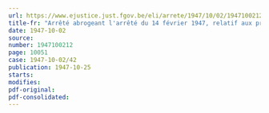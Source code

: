 ```yaml
---
url: https://www.ejustice.just.fgov.be/eli/arrete/1947/10/02/1947100212/justel
title-fr: "Arrêté abrogeant l'arrêté du 14 février 1947, relatif aux prélèvements ou à l'acquisition de froment pour le remblaiement des semis hivernaux de froment détruits par le gel"
date: 1947-10-02
source:
number: 1947100212
page: 10051
case: 1947-10-02/42
publication: 1947-10-25
starts:
modifies:
pdf-original:
pdf-consolidated:
---
```



